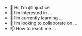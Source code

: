 - 👋 Hi, I’m @injuxtice
- 👀 I’m interested in ...
- 🌱 I’m currently learning ...
- 💞️ I’m looking to collaborate on ...
- 📫 How to reach me ...

<!---
injuxtice/injuxtice is a ✨ special ✨ repository because its `README.md` (this file) appears on your GitHub profile.
You can click the Preview link to take a look at your changes.
--->

